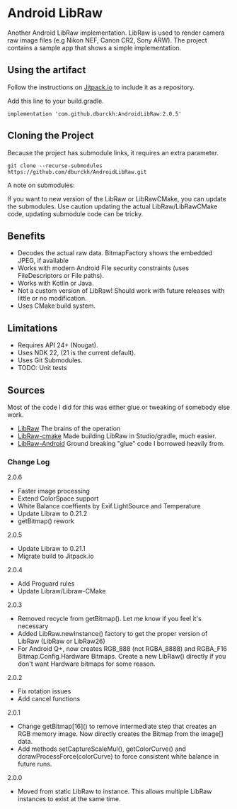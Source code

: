 # Android LibRaw
Another Android LibRaw implementation.  LibRaw is used to render camera raw image files (e.g Nikon NEF, Canon CR2, Sony ARW).   The project contains a sample app that shows a simple implementation.

## Using the artifact
Follow the instructions on [Jitpack.io](https://jitpack.io/) to include it as a repository.

Add this line to your build.gradle.

`implementation 'com.github.dburckh:AndroidLibRaw:2.0.5'`

## Cloning the Project
Because the project has submodule links, it requires an extra parameter.

`git clone --recurse-submodules https://github.com/dburckh/AndroidLibRaw.git`

A note on submodules:

If you want to new version of the LibRaw or LibRawCMake, you can update the submodules.  Use caution updating the actual LibRaw/LibRawCMake code, updating submodule code can be tricky.

## Benefits
- Decodes the actual raw data.  BitmapFactory shows the embedded JPEG, if available
- Works with modern Android File security constraints (uses FileDescriptors or File paths).
- Works with Kotlin or Java.
- Not a custom version of LibRaw!  Should work with future releases with little or no modification.
- Uses CMake build system.

## Limitations
- Requires API 24+ (Nougat).
- Uses NDK 22, (21 is the current default).
- Uses Git Submodules.
- TODO: Unit tests

## Sources
Most of the code I did for this was either glue or tweaking of somebody else work.
- [LibRaw](https://github.com/LibRaw/LibRaw) The brains of the operation
- [LibRaw-cmake](https://github.com/LibRaw/LibRaw-cmake) Made building LibRaw in Studio/gradle, much easier.
- [LibRaw-Android](https://github.com/TSGames/Libraw-Android) Ground breaking "glue" code I borrowed heavily from.

### Change Log
2.0.6
- Faster image processing
- Extend ColorSpace support
- White Balance coeffients by Exif.LightSource and Temperature
- Update Libraw to 0.21.2
- getBitmap() rework

2.0.5
- Update Libraw to 0.21.1
- Migrate build to Jitpack.io

2.0.4
- Add Proguard rules
- Update Libraw/Libraw-CMake

2.0.3
- Removed recycle from getBitmap().  Let me know if you feel it's necessary
- Added LibRaw.newInstance() factory to get the proper version of LibRaw (LibRaw or LibRaw26)
- For Android Q+, now creates RGB_888 (not RGBA_8888) and RGBA_F16 Bitmap.Config.Hardware Bitmaps.  Create a new LibRaw() directly if you don't want Hardware bitmaps for some reason.

2.0.2
- Fix rotation issues
- Add cancel functions

2.0.1
- Change getBitmap\[16\]() to remove intermediate step that creates an RGB memory image.  Now directly creates the Bitmap from the image\[\] data.
- Add methods setCaptureScaleMul(), getColorCurve() and dcrawProcessForce(colorCurve) to force consistent white balance in future runs.

2.0.0
- Moved from static LibRaw to instance.  This allows multiple LibRaw instances to exist at the same time.
